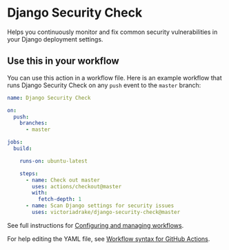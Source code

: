# Django Security Check

Helps you continuously monitor and fix common security vulnerabilities in your Django deployment settings. 

## Use this in your workflow

You can use this action in a workflow file. Here is an example workflow that runs Django Security Check on any `push` event to the `master` branch:

```yml
name: Django Security Check

on:
  push:
    branches:
      - master

jobs:
  build:

    runs-on: ubuntu-latest

    steps:
      - name: Check out master
        uses: actions/checkout@master
        with:
          fetch-depth: 1
      - name: Scan Django settings for security issues
        uses: victoriadrake/django-security-check@master
```

See full instructions for [Configuring and managing workflows](https://help.github.com/en/actions/configuring-and-managing-workflows).

For help editing the YAML file, see [Workflow syntax for GitHub Actions](https://help.github.com/en/actions/automating-your-workflow-with-github-actions/workflow-syntax-for-github-actions).

